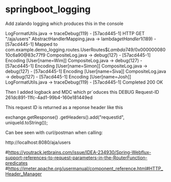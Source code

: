 # springboot_logging

Add zalando logging which produces this in the console

LogFormatUtils.java -> traceDebug(119) - [57acd445-1] HTTP GET "/aja/users" 
AbstractHandlerMapping.java -> lambda$getHandler$1(189) - [57acd445-1] Mapped to com.example.demo_logging.routes.UserRoutes$$Lambda$749/0x00000008010c6a90@83c77f9
CompositeLog.java -> debug(127) - [57acd445-1] Encoding [User[name=Wim]]
CompositeLog.java -> debug(127) - [57acd445-1] Encoding [User[name=Simon]]
CompositeLog.java -> debug(127) - [57acd445-1] Encoding [User[name=Siva]]
CompositeLog.java -> debug(127) - [57acd445-1] Encoding [User[name=Josh]]
LogFormatUtils.java -> traceDebug(119) - [57acd445-1] Completed 200 OK

Then I added logback and MDC which pr´oduces this
DEBUG Request-ID 261dc891-11fc-4ad1-99b4-160e181449ed 

This request ID is returned as a reponse header like this

exchange.getResponse()
.getHeaders().add("requestId",  uniqueId.toString());

Can bee seen with curl/postman when calling:

http://localhost:8080/aja/users

#https://youtrack.jetbrains.com/issue/IDEA-234930/Spring-Webflux-support-references-to-request-parameters-in-the-RouterFunction-predicates
#https://jmeter.apache.org/usermanual/component_reference.html#HTTP_Header_Manager